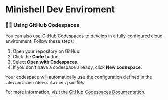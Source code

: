 
# Minishell Dev Enviroment

### 🧑‍💻 Using GitHub Codespaces

You can also use GitHub Codespaces to develop in a fully configured cloud environment. Follow these steps:

1. Open your repository on GitHub.
2. Click the **Code** button.
3. Select **Open with Codespaces**.
4. If you don't have a codespace already, click **New codespace**.

Your codespace will automatically use the configuration defined in the `.devcontainer/devcontainer.json` file.

For more information, visit the [GitHub Codespaces Documentation](https://docs.github.com/en/codespaces/overview).
